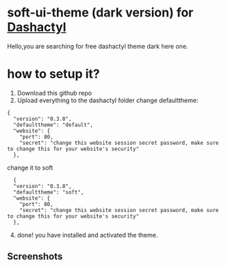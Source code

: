 # soft-ui-theme (dark version) for [Dashactyl](https://github.com/realtwo2/dashactyl) 
Hello,you are searching for free dashactyl theme dark here one.
# how to setup it?
1. Download this github repo
2. Upload everything to the dashactyl folder
change defaulttheme: 
```
{
  "version": "0.3.8",
  "defaulttheme": "default",
  "website": {
    "port": 80,
    "secret": "change this website session secret password, make sure to change this for your website's security"
  },
  ```
change it to soft
```
  {
  "version": "0.3.8",
  "defaulttheme": "soft",
  "website": {
    "port": 80,
    "secret": "change this website session secret password, make sure to change this for your website's security"
  },
  ```
4. done! you have installed and activated the theme.

## Screenshots
